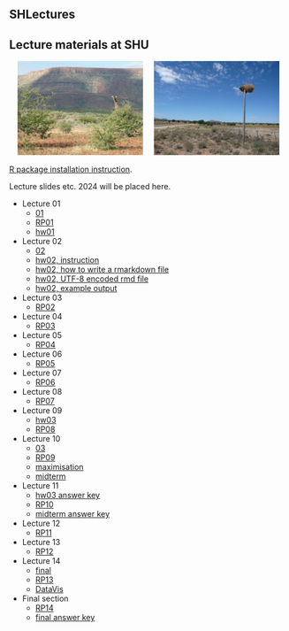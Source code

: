 ## SHLectures

## Lecture materials at SHU

<p align="center">
  <img alt="" src="./GrootbergGiraffe3.jpg" width="45%">
&nbsp; &nbsp; 
  <img alt="" src="./BirdNest.jpg" width="45%">
</p>

[R package installation instruction](https://seiroito.github.io/SHLectures/InstallPackagesInR.html).

Lecture slides etc. 2024 will be placed here.  

* Lecture 01  
   * [01](https://seiroito.github.io/SHLectures/lec_slides/2024/01.html)  
   * [RP01](https://seiroito.github.io/SHLectures/lec_slides/2024/RP/RP01.html)  
   * [hw01](https://seiroito.github.io/SHLectures/homeworks/2024/1/hw1.txt)  
* Lecture 02  
   * [02](https://seiroito.github.io/SHLectures/lec_slides/2024/02.html)  
   * [hw02, instruction](https://seiroito.github.io/SHLectures/homeworks/2024/2/hw2_tufte.html)  
   * [hw02, how to write a rmarkdown file](https://seiroito.github.io/SHLectures/homeworks/2024/2/hw2_rmarkdown0.html)  
   * [hw02, UTF-8 encoded rmd file](https://seiroito.github.io/SHLectures/homeworks/2024/2/hw2_rmarkdown.rmd)  
   * [hw02, example output](https://seiroito.github.io/SHLectures/homeworks/2024/2/hw2_rmarkdown.html)  
* Lecture 03  
   * [RP02](https://seiroito.github.io/SHLectures/lec_slides/2024/RP/RP02.html)  
* Lecture 04  
   * [RP03](https://seiroito.github.io/SHLectures/lec_slides/2024/RP/RP03.html)  
* Lecture 05  
   * [RP04](https://seiroito.github.io/SHLectures/lec_slides/2024/RP/RP04.html)  
* Lecture 06  
   * [RP05](https://seiroito.github.io/SHLectures/lec_slides/2024/RP/RP05.html)  
* Lecture 07  
   * [RP06](https://seiroito.github.io/SHLectures/lec_slides/2024/RP/RP06.html)  
* Lecture 08  
   * [RP07](https://seiroito.github.io/SHLectures/lec_slides/2024/RP/RP07.html)  
* Lecture 09  
   * [hw03](https://seiroito.github.io/SHLectures/homeworks/2024/3/hw3_tufte.html)  
   * [RP08](https://seiroito.github.io/SHLectures/lec_slides/2024/RP/RP08.html)  
* Lecture 10  
   * [03](https://seiroito.github.io/SHLectures/lec_slides/2024/03.html)  
   * [RP09](https://seiroito.github.io/SHLectures/lec_slides/2024/RP/RP09.html)  
   * [maximisation](https://seiroito.github.io/SHLectures/lec_slides/2024/MaximisationSlides_HO.pdf)  
   * [midterm](https://seiroito.github.io/SHLectures/homeworks/2024/midterm/midterm2024.html)  
* Lecture 11  
   * [hw03 answer key](https://seiroito.github.io/SHLectures/homeworks/2024/3/hw3answers_tufte.html)  
   * [RP10](https://seiroito.github.io/SHLectures/lec_slides/2024/RP/RP10.html)  
   * [midterm answer key](https://seiroito.github.io/SHLectures/homeworks/2024/midterm/midterm2024AnswerKey.html)  
* Lecture 12  
   * [RP11](https://seiroito.github.io/SHLectures/lec_slides/2024/RP/RP11.html)  
* Lecture 13  
   * [RP12](https://seiroito.github.io/SHLectures/lec_slides/2024/RP/RP12.html)  
* Lecture 14  
   * [final](https://seiroito.github.io/SHLectures/homeworks/2024/final/final2024.html)  
   * [RP13](https://seiroito.github.io/SHLectures/lec_slides/2024/RP/RP13.html)  
   * [DataVis](https://seiroito.github.io/SHLectures/lec_slides/2024/DataVis.html)  
* Final section
   * [RP14](https://seiroito.github.io/SHLectures/lec_slides/2024/RP/RP14.html)  
   * [final answer key](https://seiroito.github.io/SHLectures/lec_slides/2024/RP/final2024AnswerKey.html)  

